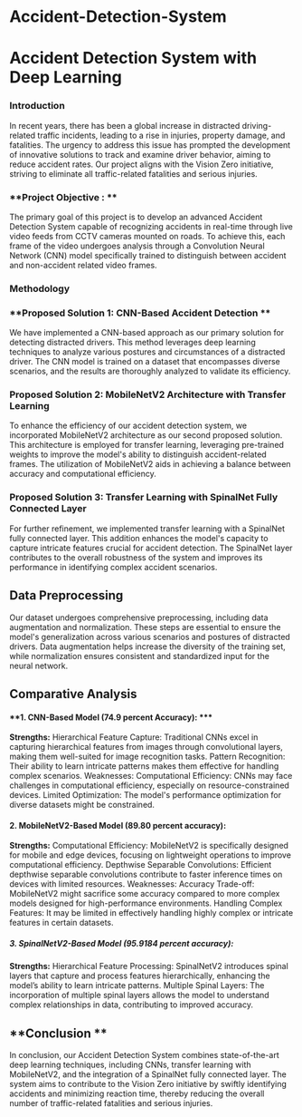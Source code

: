 # Accident-Detection-System

# **Accident Detection System with Deep Learning**

### **Introduction**
In recent years, there has been a global increase in distracted driving-related traffic incidents, leading to a rise in injuries, property damage, and fatalities. The urgency to address this issue has prompted the development of innovative solutions to track and examine driver behavior, aiming to reduce accident rates. Our project aligns with the Vision Zero initiative, striving to eliminate all traffic-related fatalities and serious injuries.

### **Project Objective : **
The primary goal of this project is to develop an advanced Accident Detection System capable of recognizing accidents in real-time through live video feeds from CCTV cameras mounted on roads. To achieve this, each frame of the video undergoes analysis through a Convolution Neural Network (CNN) model specifically trained to distinguish between accident and non-accident related video frames.

###  **Methodology**

### **Proposed Solution 1: CNN-Based Accident Detection **
We have implemented a CNN-based approach as our primary solution for detecting distracted drivers. This method leverages deep learning techniques to analyze various postures and circumstances of a distracted driver. The CNN model is trained on a dataset that encompasses diverse scenarios, and the results are thoroughly analyzed to validate its efficiency.

### **Proposed Solution 2: MobileNetV2 Architecture with Transfer Learning**
To enhance the efficiency of our accident detection system, we incorporated MobileNetV2 architecture as our second proposed solution. This architecture is employed for transfer learning, leveraging pre-trained weights to improve the model's ability to distinguish accident-related frames. The utilization of MobileNetV2 aids in achieving a balance between accuracy and computational efficiency.

### **Proposed Solution 3:  Transfer Learning with SpinalNet Fully Connected Layer**
For further refinement, we implemented transfer learning with a SpinalNet fully connected layer. This addition enhances the model's capacity to capture intricate features crucial for accident detection. The SpinalNet layer contributes to the overall robustness of the system and improves its performance in identifying complex accident scenarios.

## **Data Preprocessing**
Our dataset undergoes comprehensive preprocessing, including data augmentation and normalization. These steps are essential to ensure the model's generalization across various scenarios and postures of distracted drivers. Data augmentation helps increase the diversity of the training set, while normalization ensures consistent and standardized input for the neural network.

## **Comparative Analysis**

#### **1. CNN-Based Model (74.9 percent Accuracy): ***
**Strengths:**
Hierarchical Feature Capture: Traditional CNNs excel in capturing hierarchical features from images through convolutional layers, making them well-suited for image recognition tasks.
Pattern Recognition: Their ability to learn intricate patterns makes them effective for handling complex scenarios.
Weaknesses:
Computational Efficiency: CNNs may face challenges in computational efficiency, especially on resource-constrained devices.
Limited Optimization: The model's performance optimization for diverse datasets might be constrained.

#### **2. MobileNetV2-Based Model (89.80 percent accuracy):**
**Strengths:**
Computational Efficiency: MobileNetV2 is specifically designed for mobile and edge devices, focusing on lightweight operations to improve computational efficiency.
Depthwise Separable Convolutions: Efficient depthwise separable convolutions contribute to faster inference times on devices with limited resources.
Weaknesses:
Accuracy Trade-off: MobileNetV2 might sacrifice some accuracy compared to more complex models designed for high-performance environments.
Handling Complex Features: It may be limited in effectively handling highly complex or intricate features in certain datasets.

##### **3. SpinalNetV2-Based Model (95.9184 percent accuracy):**
**Strengths:**
Hierarchical Feature Processing: SpinalNetV2 introduces spinal layers that capture and process features hierarchically, enhancing the model’s ability to learn intricate patterns.
Multiple Spinal Layers: The incorporation of multiple spinal layers allows the model to understand complex relationships in data, contributing to improved accuracy.


## **Conclusion **
In conclusion, our Accident Detection System combines state-of-the-art deep learning techniques, including CNNs, transfer learning with MobileNetV2, and the integration of a SpinalNet fully connected layer. The system aims to contribute to the Vision Zero initiative by swiftly identifying accidents and minimizing reaction time, thereby reducing the overall number of traffic-related fatalities and serious injuries.
